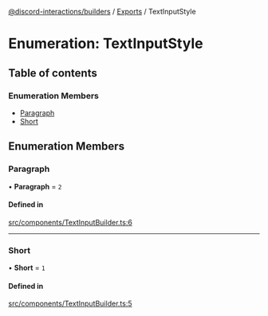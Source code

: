 [@discord-interactions/builders](../README.md) / [Exports](../modules.md) / TextInputStyle

# Enumeration: TextInputStyle

## Table of contents

### Enumeration Members

- [Paragraph](TextInputStyle.md#paragraph)
- [Short](TextInputStyle.md#short)

## Enumeration Members

### Paragraph

• **Paragraph** = ``2``

#### Defined in

[src/components/TextInputBuilder.ts:6](https://github.com/ssMMiles/discord-interactions/blob/7421ca0/packages/builders/src/components/TextInputBuilder.ts#L6)

___

### Short

• **Short** = ``1``

#### Defined in

[src/components/TextInputBuilder.ts:5](https://github.com/ssMMiles/discord-interactions/blob/7421ca0/packages/builders/src/components/TextInputBuilder.ts#L5)
